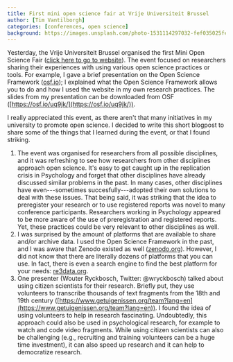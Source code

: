 ```yaml
---
title: First mini open science fair at Vrije Universiteit Brussel
author: [Tim Vantilborgh]
categories: [conferences, open science]
background: https://images.unsplash.com/photo-1531114297032-fef035025fe7?ixlib=rb-1.2.1&ixid=eyJhcHBfaWQiOjEyMDd9&auto=format&fit=crop&w=1050&q=80
---
```


Yesterday, the Vrije Universiteit Brussel organised the first Mini Open Science Fair ([click here to go to website](https://www.vub.be/sites/vub/files/research/mini_open_science_fair_-_program.pdf)). The event focused on researchers sharing their experiences with using various open science practices or tools. For example, I gave a brief presentation on the Open Science Framework ([osf.io](osf.io)); I explained what the Open Science Framework allows you to do and how I used the website in my own research practices. The slides from my presentation can be downloaded from OSF ([https://osf.io/uq9jk/](https://osf.io/uq9jk/)). 

I really appreciated this event, as there aren't that many initiatives in my university to promote open science. I decided to write this short blogpost to share some of the things that I learned during the event, or that I found striking.

1. The event was organised for researchers from all possible disciplines, and it was refreshing to see how researchers from other disciplines approach open science. It's easy to get caught up in the replication crisis in Psychology and forget that other disciplines have already discussed similar problems in the past. In many cases, other disciplines have even---sometimes succesfully---adopted their own solutions to deal with these issues. That being said, it was striking that the idea to preregister your research or to use registered reports was novel to many conference participants. Researchers working in Psychology appeared to be more aware of the use of preregistration and registered reports. Yet, these practices could be very relevant to other disciplines as well. 
2. I was surprised by the amount of platforms that are available to share and/or archive data. I used the Open Science Framework in the past, and I was aware that Zenodo existed as well ([zenodo.org](zenodo.org)). However, I did not know that there are literally dozens of platforms that you can use. In fact, there is even a search engine to find the best platform for your needs: [re3data.org](re3data.org).
3. One presenter (Wouter Ryckbosch, Twitter: @wryckbosch) talked about using citizen scientists for their research. Briefly put, they use volunteers to transcribe thousands of text fragments from the 18th and 19th century ([https://www.getuigenissen.org/team?lang=en](https://www.getuigenissen.org/team?lang=en)). I found the idea of using volunteers to help in research fascinating. Undoubtedly, this approach could also be used in psychological research, for example to watch and code video fragments. While using citizen scientists can also be challenging (e.g., recruiting and training volunteers can be a huge time investment), it can also speed up research and it can help to democratize research.
